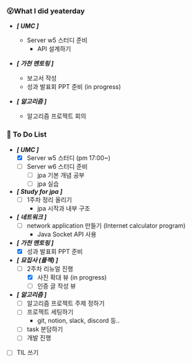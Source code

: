### 😮What I did yeaterday
- ***[ UMC ]***
  - Server w5 스터디 준비
    - API 설계하기

- ***[ 가천 멘토링 ]***
  - 보고서 작성
  - 성과 발표회 PPT 준비 (in progress)

- ***[ 알고리즘 ]***
  - 알고리즘 프로젝트 회의

###  🤔 To Do List

- ***[ UMC ]***
  - [x] Server w5 스터디 (pm 17:00~)
  - [ ] Server w6 스터디 준비
    - [ ] jpa 기본 개념 공부
    - [ ] jpa 실습

- ***[ Study for jpa ]***
  - [ ] 1주차 정리 올리기
    - jpa 시작과 내부 구조
  
- ***[ 네트워크 ]***
  - [ ] network application 만들기 (Internet calculator program)
    - Java Socket API 사용

- ***[ 가천 멘토링 ]***
  - [x] 성과 발표회 PPT 준비 

- ***[ 묘집사 (플젝) ]***
  - [ ] 2주차 리뉴얼 진행
    - [x] 사진 확대 뷰 (in progress) 
    - [ ] 인증 글 작성 뷰  

- ***[ 알고리즘 ]***
  - [ ] 알고리즘 프로젝트 주제 정하기
  - [ ] 프로젝트 세팅하기
    - git, notion, slack, discord 등..
  - [ ] task 분담하기
  - [ ] 개발 진행

- [ ] TIL 쓰기
    

